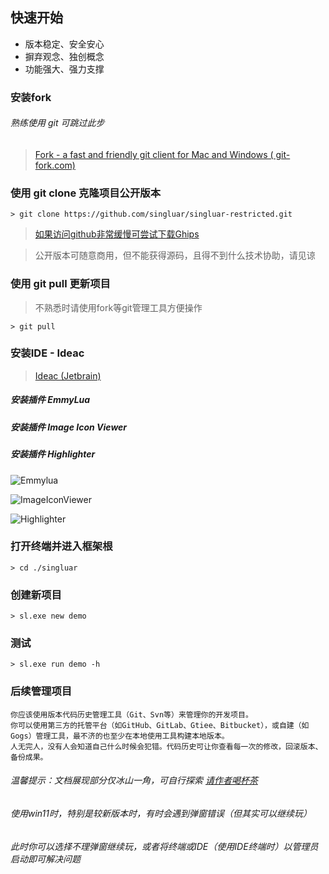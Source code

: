 ## 快速开始

* 版本稳定、安全安心
* 摒弃观念、独创概念
* 功能强大、强力支撑

### 安装fork

###### 熟练使用 git 可跳过此步

> <a target="_blank" href="https://www.git-fork.com">Fork - a fast and friendly git client for Mac and Windows (
> git-fork.com)</a>
>

### 使用 git clone 克隆项目公开版本

```text
> git clone https://github.com/singluar/singluar-restricted.git
```

> [如果访问github非常缓慢可尝试下载Ghips](https://gitcode.net/aardio/Ghips/-/raw/master/dist/Ghips.7z)

> 公开版本可随意商用，但不能获得源码，且得不到什么技术协助，请见谅

### 使用 git pull 更新项目

> 不熟悉时请使用fork等git管理工具方便操作

```text
> git pull
```

### 安装IDE - Ideac

> <a target="_blank" href="https://www.jetbrains.com/idea/download/#section=windows">Ideac (Jetbrain)</a>

##### 安装插件 EmmyLua

##### 安装插件 Image Icon Viewer

##### 安装插件 Highlighter

![Emmylua](/assets/emmylua.png)

![ImageIconViewer](/assets/imageIconViewer.png)

![Highlighter](/assets/colorHighlighter.png)

### 打开终端并进入框架根

```
> cd ./singluar
```

### 创建新项目

```
> sl.exe new demo
```

### 测试

```
> sl.exe run demo -h
```

### 后续管理项目

```text
你应该使用版本代码历史管理工具（Git、Svn等）来管理你的开发项目。
你可以使用第三方的托管平台（如GitHub、GitLab、Gtiee、Bitbucket），或自建（如Gogs）管理工具，最不济的也至少在本地使用工具构建本地版本。
人无完人，没有人会知道自己什么时候会犯错。代码历史可让你查看每一次的修改，回滚版本、备份成果。
```

###### 温馨提示：文档展现部分仅冰山一角，可自行探索 <a target="_blank" href="https://afdian.net/a/hunzsig">请作者喝杯茶</a>

###### 使用win11时，特别是较新版本时，有时会遇到弹窗错误（但其实可以继续玩）

###### 此时你可以选择不理弹窗继续玩，或者将终端或IDE（使用IDE终端时）以管理员启动即可解决问题
